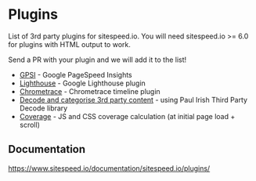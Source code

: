 # Plugins
List of 3rd party plugins for sitespeed.io. You will need sitespeed.io >= 6.0 for plugins with HTML output to work.

Send a PR with your plugin and we will add it to the list!

* [GPSI](https://github.com/sitespeedio/plugin-gpsi) - Google PageSpeed Insights
* [Lighthouse](https://github.com/sitespeedio/plugin-lighthouse) - Google Lighthouse plugin
* [Chrometrace](https://github.com/betit/chrometrace-sitespeedio-plugin) - Chrometrace timeline plugin 
* [Decode and categorise 3rd party content](https://github.com/sitespeedio/plugin-third-party-decode) - using Paul Irish Third Party Decode library
* [Coverage](https://github.com/orofarne/sitespeed-coverage) - JS and CSS coverage calculation (at initial page load + scroll)

## Documentation
https://www.sitespeed.io/documentation/sitespeed.io/plugins/

